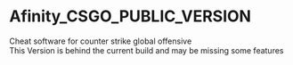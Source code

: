 # Afinity_CSGO_PUBLIC_VERSION
Cheat software for counter strike global offensive 
<br>
This Version is behind the current build and may be missing some features
